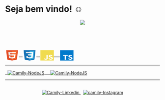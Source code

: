 <h1> Seja bem vindo! ☺️ </h1>

<div align="center">
  <a href="https://github.com/camily-cs">
  <img height="180em" src="https://github-readme-stats.vercel.app/api/top-langs/?username=camily-cs&layout=compact&langs_count=16&theme=dracula"/>
</div>
  
<br><br>
  
 <div style="display: inline_block"><br>
  <img align="center" alt="Camily-HTML" height="35" width="45" src="https://raw.githubusercontent.com/devicons/devicon/master/icons/html5/html5-original.svg">
   &nbsp
  <img align="center" alt="camily-CSS" height="35" width="45" src="https://raw.githubusercontent.com/devicons/devicon/master/icons/css3/css3-original.svg">
   &nbsp
  <img align="center" alt="Camily-JS" height="35" width="45" src=https://raw.githubusercontent.com/devicons/devicon/master/icons/javascript/javascript-plain.svg>
   &nbsp &nbsp
  <img align="center" alt="Camily-TS" height="35" width="45" src="https://raw.githubusercontent.com/devicons/devicon/master/icons/typescript/typescript-plain.svg"
 </div>
   
 <hr>
   
<div style="display: inline_block">
  &nbsp
  <img align="center" alt="Camily-NodeJS"  src="https://img.shields.io/badge/Node.js-43853D?style=for-the-badge&logo=node.js&logoColor=white">
  &nbsp  &nbsp
  <img align="center" alt="Camily-NodeJS"  src="https://img.shields.io/badge/Express.js-404D59?style=for-the-badge">
</div>
   
<hr>
   
   
   
<div style="display: inline_block" align="center"><br>
  <a href="https://www.linkedin.com/in/camily-cruz-2331991a6/" target="blank">
    <img align="center" alt="Camily-Linkedin"  src="https://img.shields.io/badge/LinkedIn-0077B5?style=for-the-badge&logo=linkedin&logoColor=white">
  </a>
    &nbsp 
  <a href="https://www.instagram.com/camilycruzs/" target="blank">
    <img align="center" alt="camily-Instagram" src="https://img.shields.io/badge/Instagram-E4405F?style=for-the-badge&logo=instagram&logoColor=white">
  </a>
</div>
